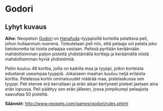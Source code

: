 # Godori
## Lyhyt kuvaus

**Aihe:** Neopetsin [Godori](http://www.neopets.com/games/godori/index.phtml) on [Hanafuda](http://en.wikipedia.org/wiki/Hanafuda)-tyyppisillä korteilla pelattava peli, johon hullaannuin nuorena. Toteutetaan peli niin, että pelaaja voi pelata joko tietokonetta tai toista pelaajaa vastaan. Pelissä pyritään keräämään mahdollisimman paljon pisteitä yhdistämällä kortteja ja keräämällä niistä mahdollisimman hyviä yhdistelmiä.

Peliin kuuluu 48 korttia, joilla on kaikilla maa ja tyyppi, jotkin korteista edustavat useampaa tyyppiä. Jokaiseen maahan kuuluu neljä erilaista korttia. Pelatessa kortin ominaisuudet määrää maa, pistelaskussa sen tyyppi. Peli etenee erä kerrallaan ja erän aikan kertyneet pisteet jaetaan aina erän lopussa. Peli päättyy sen erän jälkeen, jossa jompikumpi pelaajista saavuttaa 50 pistettä.

**Säännöt:** http://www.neopets.com/games/godori/rules.phtml
